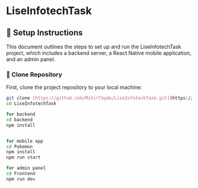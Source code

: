 # LiseInfotechTask

## 📝 Setup Instructions

This document outlines the steps to set up and run the LiseInfotechTask project, which includes a backend server, a React Native mobile application, and an admin panel.

### 📂 Clone Repository

First, clone the project repository to your local machine:

```sh
git clone [https://github.com/MihirTayde/LiseInfotechTask.git](https://github.com/MihirTayde/LiseInfotechTask.git)
cd LiseInfotechTask

for backend
cd backend
npm install


for mobile app
cd Pokemon
npm install
npm run start

for admin panel
cd Frontend
npm run dev
